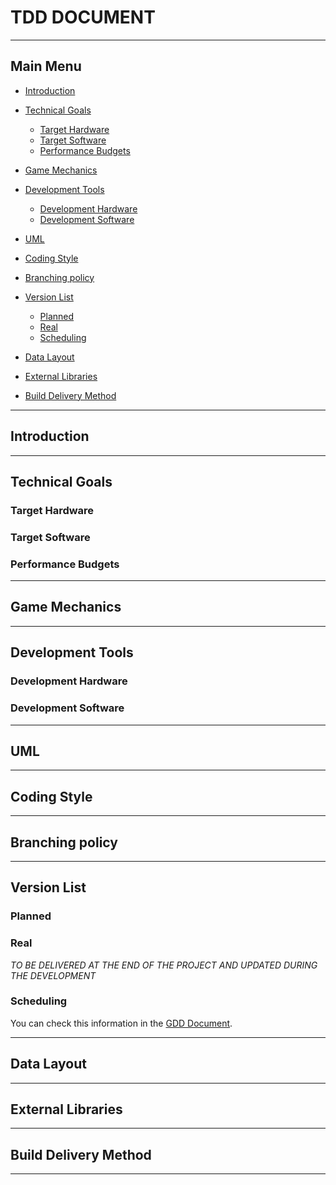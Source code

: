 # TDD DOCUMENT


***


## Main Menu

+ [Introduction](https://github.com/Needlesslord/BrainDeadStudios/blob/master/Docs/TDD.md#introduction)

+ [Technical Goals](https://github.com/Needlesslord/BrainDeadStudios/blob/master/Docs/TDD.md#technical-goals)
  - [Target Hardware](https://github.com/Needlesslord/BrainDeadStudios/blob/master/Docs/TDD.md#target-hardware)
  - [Target Software](https://github.com/Needlesslord/BrainDeadStudios/blob/master/Docs/TDD.md#target-software)
  - [Performance Budgets](https://github.com/Needlesslord/BrainDeadStudios/blob/master/Docs/TDD.md#performance-budgets)

+ [Game Mechanics](https://github.com/Needlesslord/BrainDeadStudios/blob/master/Docs/TDD.md#game-mechanics)

+ [Development Tools](https://github.com/Needlesslord/BrainDeadStudios/blob/master/Docs/TDD.md#development-tools)
  - [Development Hardware](https://github.com/Needlesslord/BrainDeadStudios/blob/master/Docs/TDD.md#development-hardware)
  - [Development Software](https://github.com/Needlesslord/BrainDeadStudios/blob/master/Docs/TDD.md#development-software)

+ [UML](https://github.com/Needlesslord/BrainDeadStudios/blob/master/Docs/TDD.md#uml)

+ [Coding Style](https://github.com/Needlesslord/BrainDeadStudios/blob/master/Docs/TDD.md#coding-style)

+ [Branching policy](https://github.com/Needlesslord/BrainDeadStudios/blob/master/Docs/TDD.md#branching-policy)

+ [Version List](https://github.com/Needlesslord/BrainDeadStudios/blob/master/Docs/TDD.md#version-list)
  - [Planned](https://github.com/Needlesslord/BrainDeadStudios/blob/master/Docs/TDD.md#planned)
  - [Real](https://github.com/Needlesslord/BrainDeadStudios/blob/master/Docs/TDD.md#real)
  - [Scheduling]()
  
+ [Data Layout]()

+ [External Libraries](https://github.com/Needlesslord/BrainDeadStudios/blob/master/Docs/TDD.md#external-libraries)

+ [Build Delivery Method](https://github.com/Needlesslord/BrainDeadStudios/blob/master/Docs/TDD.md#build-delivery-method)


***

## Introduction


***


## Technical Goals


### Target Hardware


### Target Software


### Performance Budgets


***


## Game Mechanics


***

## Development Tools


### Development Hardware


### Development Software


***


## UML


***


## Coding Style


***


## Branching policy


***


## Version List


### Planned


### Real
  
*TO BE DELIVERED AT THE END OF THE PROJECT AND UPDATED DURING THE DEVELOPMENT*

### Scheduling

You can check this information in the [GDD Document](https://github.com/Needlesslord/BrainDeadStudios/blob/master/Docs/GDD.md).


***


## Data Layout


***


## External Libraries


***


## Build Delivery Method


***
